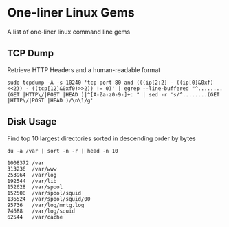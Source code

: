 # One-liner Linux Gems
A list of one-liner linux command line gems  

## TCP Dump

Retrieve HTTP Headers and a human-readable format 

```
sudo tcpdump -A -s 10240 'tcp port 80 and (((ip[2:2] - ((ip[0]&0xf)<<2)) - ((tcp[12]&0xf0)>>2)) != 0)' | egrep --line-buffered "^........(GET |HTTP\/|POST |HEAD )|^[A-Za-z0-9-]+: " | sed -r 's/^........(GET |HTTP\/|POST |HEAD )/\n\1/g'
```

## Disk Usage

Find top 10 largest directories sorted in descending order by bytes 

```
du -a /var | sort -n -r | head -n 10
```

```
1008372 /var
313236  /var/www
253964  /var/log
192544  /var/lib
152628  /var/spool
152508  /var/spool/squid
136524  /var/spool/squid/00
95736   /var/log/mrtg.log
74688   /var/log/squid
62544   /var/cache
```
